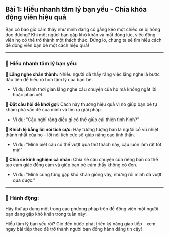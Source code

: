 ## Bài 1: Hiểu nhanh tâm lý bạn yếu - Chìa khóa động viên hiệu quả

Bạn có bao giờ cảm thấy như mình đang cố gắng kéo một chiếc xe bị hỏng dọc đường? Khi một người bạn gặp khó khăn và mất động lực, việc động viên họ có thể trở thành một thách thức. Đừng lo, chúng ta sẽ tìm hiểu cách để động viên bạn bè một cách hiệu quả!

---

### 📌 Hiểu nhanh tâm lý bạn yếu:

**🔹 Lắng nghe chân thành:**
Nhiều người đã thấy rằng việc lắng nghe là bước đầu tiên để hiểu rõ hơn tâm lý của bạn bè.

- Ví dụ: Dành thời gian lắng nghe câu chuyện của họ mà không ngắt lời hoặc phán xét.

**🔹 Đặt câu hỏi để khơi gợi:**
Cách này thường hiệu quả vì nó giúp bạn bè tự khám phá vấn đề của mình và tìm ra giải pháp.

- Ví dụ: "Cậu nghĩ rằng điều gì có thể giúp cải thiện tình hình?"

**🔹 Khích lệ bằng lời nói tích cực:**
Hãy tưởng tượng bạn là người cổ vũ nhiệt thành nhất của họ – lời nói tích cực sẽ giúp nâng cao tinh thần.

- Ví dụ: "Mình biết cậu có thể vượt qua thử thách này, cậu luôn làm rất tốt mà!"

**🔹 Chia sẻ kinh nghiệm cá nhân:**
Chia sẻ câu chuyện của riêng bạn có thể tạo cảm giác đồng cảm và giúp bạn bè cảm thấy không cô đơn.

- Ví dụ: "Mình cũng từng gặp khó khăn giống vậy, nhưng rồi mình đã vượt qua được."

---

### 🚀 Hành động:

Hãy thử áp dụng một trong các phương pháp trên để động viên một người bạn đang gặp khó khăn trong tuần này.

Hiểu tâm lý bạn yếu rồi? Giờ đến bước phát triển kỹ năng giao tiếp – xem ngay bài tiếp theo để trở thành người bạn đồng hành đáng tin cậy!
